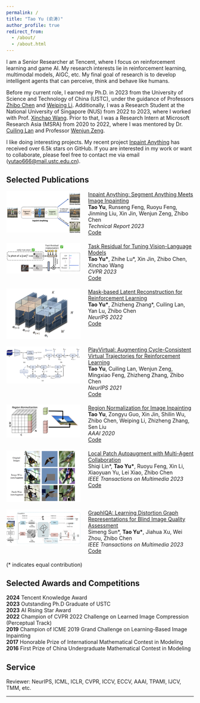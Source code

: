 ```yaml
---
permalink: /
title: "Tao Yu (俞涛)"
author_profile: true
redirect_from: 
  - /about/
  - /about.html
---
```


I am a Senior Researcher at Tencent, where I focus on reinforcement learning and game AI. My research interests lie in reinforcement learning, multimodal models, AIGC, etc. My final goal of research is to develop intelligent agents that can perceive, think and behave like humans.

Before my current role, I earned my Ph.D. in 2023 from the University of Science and Technology of China (USTC), under the guidance of Professors [Zhibo Chen](https://faculty.ustc.edu.cn/chenzhibo/) and [Weiping Li](https://ieeexplore.ieee.org/author/37349978300). Additionally, I was a Research Student at the National University of Singapore (NUS) from 2022 to 2023, where I worked with Prof. [Xinchao Wang](https://sites.google.com/site/sitexinchaowang/). Prior to that, I was a Research Intern at Microsoft Research Asia (MSRA) from 2020 to 2022, where I was mentored by Dr. [Cuiling Lan](https://www.microsoft.com/en-us/research/people/culan/) and Professor [Wenjun Zeng](https://www.eitech.edu.cn/?p=leader-Wenjun%20Zeng&tid=19&lang=en).

I like doing interesting projects. My recent project [Inpaint Anything](https://github.com/geekyutao/inpaint-anything) has received over 6.5k stars on GitHub. If you are interested in my work or want to collaborate, please feel free to contact me via email (yutao666@mail.ustc.edu.cn).


Selected Publications
------
<div class="publication" style="display: flex; align-items: flex-start; margin-bottom: 20px;">
  <img src="../images/inpaint-anything.png" alt="Paper Image 1" style="max-width: 200px; height: auto; margin-right: 20px;">
  <div class="publication-details">
    <a href="https://arxiv.org/pdf/2304.06790">Inpaint Anything: Segment Anything Meets Image Inpainting</a><br>
    <b>Tao Yu</b>, Runseng Feng, Ruoyu Feng, Jinming Liu, Xin Jin, Wenjun Zeng, Zhibo Chen <br>
    <em>Technical Report 2023</em> <br>
    <a href="https://github.com/geekyutao/Inpaint-Anything">Code</a>
  </div>
</div>

<div class="publication" style="display: flex; align-items: flex-start; margin-bottom: 20px;">
  <img src="../images/taskres.png" alt="Paper Image 2" style="max-width: 200px; height: auto; margin-right: 20px;">
  <div class="publication-details">
    <a href="https://arxiv.org/pdf/2211.10277">Task Residual for Tuning Vision-Language Models</a><br>
    <b>Tao Yu*</b>, Zhihe Lu*, Xin Jin, Zhibo Chen, Xinchao Wang <br>
    <em>CVPR 2023</em> <br>
    <a href="https://github.com/geekyutao/TaskRes">Code</a>
  </div>
</div>

<div class="publication" style="display: flex; align-items: flex-start; margin-bottom: 20px;">
  <img src="../images/mlr.png" alt="Paper Image 2" style="max-width: 200px; height: auto; margin-right: 20px;">
  <div class="publication-details">
    <a href="https://arxiv.org/pdf/2201.12096">Mask-based Latent Reconstruction for Reinforcement Learning</a><br>
    <b>Tao Yu*</b>, Zhizheng Zhang*, Cuiling Lan, Yan Lu, Zhibo Chen <br>
    <em>NeurIPS 2022</em> <br>
    <a href="https://github.com/microsoft/Mask-based-Latent-Reconstruction">Code</a>
  </div>
</div>

<div class="publication" style="display: flex; align-items: flex-start; margin-bottom: 20px;">
  <img src="../images/playvirtual.png" alt="Paper Image 2" style="max-width: 200px; height: auto; margin-right: 20px;">
  <div class="publication-details">
    <a href="https://arxiv.org/pdf/2106.04152">PlayVirtual: Augmenting Cycle-Consistent Virtual Trajectories for Reinforcement Learning</a><br>
    <b>Tao Yu</b>, Cuiling Lan, Wenjun Zeng, Mingxiao Feng, Zhizheng Zhang, Zhibo Chen <br>
    <em>NeurIPS 2021</em> <br>
    <a href="https://github.com/microsoft/PlayVirtual">Code</a>
  </div>
</div>

<div class="publication" style="display: flex; align-items: flex-start; margin-bottom: 20px;">
  <img src="../images/rn.png" alt="Paper Image 2" style="max-width: 200px; height: auto; margin-right: 20px;">
  <div class="publication-details">
    <a href="https://arxiv.org/pdf/1911.10375">Region Normalization for Image Inpainting</a><br>
    <b>Tao Yu</b>, Zongyu Guo, Xin Jin, Shilin Wu, Zhibo Chen, Weiping Li, Zhizheng Zhang, Sen Liu <br>
    <em>AAAI 2020</em> <br>
    <a href="https://github.com/geekyutao/RN">Code</a>
  </div>
</div>

<div class="publication" style="display: flex; align-items: flex-start; margin-bottom: 20px;">
  <img src="../images/paa.png" alt="Paper Image 2" style="max-width: 200px; height: auto; margin-right: 20px;">
  <div class="publication-details">
    <a href="https://arxiv.org/pdf/2103.11099">Local Patch Autoaugment with Multi-Agent Collaboration</a><br>
    Shiqi Lin*, <b>Tao Yu*</b>, Ruoyu Feng, Xin Li, Xiaoyuan Yu, Lei Xiao, Zhibo Chen <br>
    <em>IEEE Transactions on Multimedia 2023</em> <br>
    <a href="https://github.com/LinShiqi047/PatchAutoAugment">Code</a>
  </div>
</div>

<div class="publication" style="display: flex; align-items: flex-start; margin-bottom: 20px;">
  <img src="../images/graphiqa.png" alt="Paper Image 2" style="max-width: 200px; height: auto; margin-right: 20px;">
  <div class="publication-details">
    <a href="https://arxiv.org/pdf/2103.07666">GraphIQA: Learning Distortion Graph Representations for Blind Image Quality Assessment</a><br>
    Simeng Sun*, <b>Tao Yu*</b>, Jiahua Xu, Wei Zhou, Zhibo Chen <br>
    <em>IEEE Transactions on Multimedia 2023</em> <br>
    <a href="https://github.com/geekyutao/GraphIQA">Code</a>
  </div>
</div>
(* indicates equal contribution)

Selected Awards and Competitions
------
<ul style="list-style-type: none; padding: 0;">
  <li><strong>2024</strong>   Tencent Knowledge Award</li>
  <li><strong>2023</strong>   Outstanding Ph.D Graduate of USTC</li>
  <li><strong>2023</strong>   AI Rising Star Award</li>
  <li><strong>2022</strong>   Champion of CVPR 2022 Challenge on Learned Image Compression (Perceptual Track)</li>
  <li><strong>2019</strong>   Champion of ICME 2019 Grand Challenge on Learning-Based Image Inpainting</li>
  <li><strong>2017</strong>   Honorable Prize of International Mathematical Contest in Modeling</li>
  <li><strong>2016</strong>   First Prize of China Undergraduate Mathematical Contest in Modeling</li>
</ul>

Service
------
Reviewer: NeurIPS, ICML, ICLR, CVPR, ICCV, ECCV, AAAI, TPAMI, IJCV, TMM, etc.

------
<!-- ClustrMaps Embed Code -->
<div style="text-align: center; margin-top: 20px;">
  <div id="clustrmaps-container" style="display: inline-block; width: 300px; height: 200px; overflow: hidden;">
    <script type="text/javascript" id="clustrmaps" src="//clustrmaps.com/map_v2.js?d=QQILTdW3qmmECKaOlJfnIkG7sCpE_xNVeL1pu10oBUw&cl=ffffff&w=a"></script>
  </div>
</div>

<div id="visit-count" style="text-align: center; margin-top: 20px;"></div>

<script>
  let visitCount = localStorage.getItem('visitCount') || 0;
  visitCount++;
  localStorage.setItem('visitCount', visitCount);
  document.getElementById('visit-count').innerText = `总访问次数: ${visitCount}`;
</script>

<div style="text-align: center; margin-top: 20px;">
  <div id="clustrmaps-container-2" style="display: inline-block; width: 300px; height: 200px; overflow: hidden;">
    <!-- Google tag (gtag.js) -->
    <script async src="https://www.googletagmanager.com/gtag/js?id=G-17KY46JHEN"></script>
    <script>
      window.dataLayer = window.dataLayer || [];
      function gtag(){dataLayer.push(arguments);}
      gtag('js', new Date());
      gtag('config', 'G-17KY46JHEN');
    </script>
  </div>
</div>